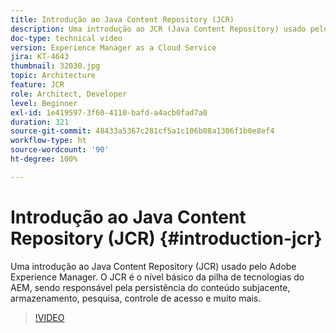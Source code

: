 ```yaml
---
title: Introdução ao Java Content Repository (JCR)
description: Uma introdução ao JCR (Java Content Repository) usado pelo Adobe Experience Manager. O JCR é o nível básico da pilha de tecnologias do AEM, sendo responsável pela persistência do conteúdo subjacente, armazenamento, pesquisa, controle de acesso e muito mais.
doc-type: technical video
version: Experience Manager as a Cloud Service
jira: KT-4643
thumbnail: 32030.jpg
topic: Architecture
feature: JCR
role: Architect, Developer
level: Beginner
exl-id: 1e419597-3f60-4110-bafd-a4acb0fad7a0
duration: 321
source-git-commit: 48433a5367c281cf5a1c106b08a1306f1b0e8ef4
workflow-type: ht
source-wordcount: '90'
ht-degree: 100%

---
```


# Introdução ao Java Content Repository (JCR) {#introduction-jcr}

Uma introdução ao Java Content Repository (JCR) usado pelo Adobe Experience Manager. O JCR é o nível básico da pilha de tecnologias do AEM, sendo responsável pela persistência do conteúdo subjacente, armazenamento, pesquisa, controle de acesso e muito mais.

>[!VIDEO](https://video.tv.adobe.com/v/32030?quality=12&learn=on)
